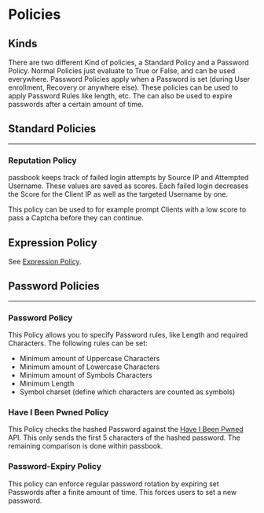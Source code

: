 # Policies

## Kinds

There are two different Kind of policies, a Standard Policy and a Password Policy. Normal Policies just evaluate to True or False, and can be used everywhere. Password Policies apply when a Password is set (during User enrollment, Recovery or anywhere else). These policies can be used to apply Password Rules like length, etc. The can also be used to expire passwords after a certain amount of time.

## Standard Policies

---

### Reputation Policy

passbook keeps track of failed login attempts by Source IP and Attempted Username. These values are saved as scores. Each failed login decreases the Score for the Client IP as well as the targeted Username by one.

This policy can be used to for example prompt Clients with a low score to pass a Captcha before they can continue.

## Expression Policy

See [Expression Policy](expression.md).

## Password Policies

---

### Password Policy

This Policy allows you to specify Password rules, like Length and required Characters.
The following rules can be set:

- Minimum amount of Uppercase Characters
- Minimum amount of Lowercase Characters
- Minimum amount of Symbols Characters
- Minimum Length
- Symbol charset (define which characters are counted as symbols)

### Have I Been Pwned Policy

This Policy checks the hashed Password against the [Have I Been Pwned](https://haveibeenpwned.com/) API. This only sends the first 5 characters of the hashed password. The remaining comparison is done within passbook.

### Password-Expiry Policy

This policy can enforce regular password rotation by expiring set Passwords after a finite amount of time. This forces users to set a new password.
